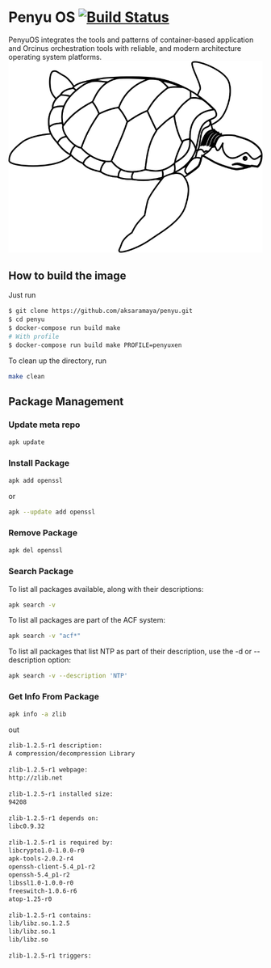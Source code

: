# Penyu OS [![Build Status](https://travis-ci.org/orcinustools/penyu.svg?branch=master)](https://travis-ci.org/orcinustools/penyu)
PenyuOS integrates the tools and patterns of container-based application and Orcinus orchestration tools with reliable, and modern architecture operating system platforms.
![penyu](assets/penyu.png)

## How to build the image

Just run

~~~bash
$ git clone https://github.com/aksaramaya/penyu.git
$ cd penyu
$ docker-compose run build make
# With profile
$ docker-compose run build make PROFILE=penyuxen
~~~

To clean up the directory, run

```bash
make clean
```

## Package Management
### Update meta repo

```bash
apk update
```

### Install Package

```bash
apk add openssl
```
or
```bash
apk --update add openssl
```

### Remove Package

```bash
apk del openssl
```

### Search Package

To list all packages available, along with their descriptions:
```bash
apk search -v
```
To list all packages are part of the ACF system:
```bash
apk search -v "acf*"
```
To list all packages that list NTP as part of their description, use the -d or --description option:
```bash
apk search -v --description 'NTP'
```

### Get Info From Package
```bash
apk info -a zlib
```
out

```
zlib-1.2.5-r1 description:
A compression/decompression Library

zlib-1.2.5-r1 webpage:
http://zlib.net

zlib-1.2.5-r1 installed size:
94208

zlib-1.2.5-r1 depends on:
libc0.9.32

zlib-1.2.5-r1 is required by:
libcrypto1.0-1.0.0-r0
apk-tools-2.0.2-r4
openssh-client-5.4_p1-r2
openssh-5.4_p1-r2
libssl1.0-1.0.0-r0
freeswitch-1.0.6-r6
atop-1.25-r0

zlib-1.2.5-r1 contains:
lib/libz.so.1.2.5
lib/libz.so.1
lib/libz.so

zlib-1.2.5-r1 triggers:
```
